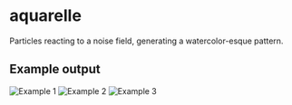 # aquarelle
Particles reacting to a noise field, generating a watercolor-esque pattern.

## Example output
![Example 1](https://github.com/kgolid/aquarelle/blob/master/examples/sketch_1295273.jpeg)
![Example 2](https://github.com/kgolid/aquarelle/blob/master/examples/sketch_2496383.jpeg)
![Example 3](https://github.com/kgolid/aquarelle/blob/master/examples/sketch_3270693.jpeg)
